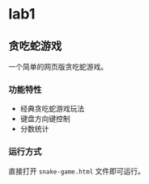 # lab1

## 贪吃蛇游戏

一个简单的网页版贪吃蛇游戏。

### 功能特性
- 经典贪吃蛇游戏玩法
- 键盘方向键控制
- 分数统计

### 运行方式
直接打开 `snake-game.html` 文件即可运行。
